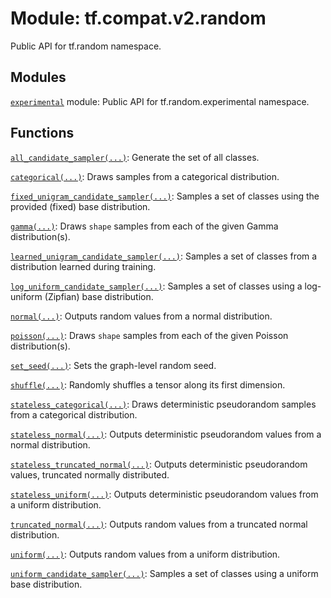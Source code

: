 <div itemscope itemtype="http://developers.google.com/ReferenceObject">
<meta itemprop="name" content="tf.compat.v2.random" />
<meta itemprop="path" content="Stable" />
</div>

# Module: tf.compat.v2.random

Public API for tf.random namespace.

<!-- Placeholder for "Used in" -->


## Modules

[`experimental`](../../../tf/compat/v2/random/experimental.md) module: Public API for tf.random.experimental namespace.

## Functions

[`all_candidate_sampler(...)`](../../../tf/random/all_candidate_sampler.md): Generate the set of all classes.

[`categorical(...)`](../../../tf/random/categorical.md): Draws samples from a categorical distribution.

[`fixed_unigram_candidate_sampler(...)`](../../../tf/random/fixed_unigram_candidate_sampler.md): Samples a set of classes using the provided (fixed) base distribution.

[`gamma(...)`](../../../tf/random/gamma.md): Draws `shape` samples from each of the given Gamma distribution(s).

[`learned_unigram_candidate_sampler(...)`](../../../tf/random/learned_unigram_candidate_sampler.md): Samples a set of classes from a distribution learned during training.

[`log_uniform_candidate_sampler(...)`](../../../tf/random/log_uniform_candidate_sampler.md): Samples a set of classes using a log-uniform (Zipfian) base distribution.

[`normal(...)`](../../../tf/random/normal.md): Outputs random values from a normal distribution.

[`poisson(...)`](../../../tf/compat/v2/random/poisson.md): Draws `shape` samples from each of the given Poisson distribution(s).

[`set_seed(...)`](../../../tf/compat/v2/random/set_seed.md): Sets the graph-level random seed.

[`shuffle(...)`](../../../tf/random/shuffle.md): Randomly shuffles a tensor along its first dimension.

[`stateless_categorical(...)`](../../../tf/random/stateless_categorical.md): Draws deterministic pseudorandom samples from a categorical distribution.

[`stateless_normal(...)`](../../../tf/random/stateless_normal.md): Outputs deterministic pseudorandom values from a normal distribution.

[`stateless_truncated_normal(...)`](../../../tf/random/stateless_truncated_normal.md): Outputs deterministic pseudorandom values, truncated normally distributed.

[`stateless_uniform(...)`](../../../tf/random/stateless_uniform.md): Outputs deterministic pseudorandom values from a uniform distribution.

[`truncated_normal(...)`](../../../tf/random/truncated_normal.md): Outputs random values from a truncated normal distribution.

[`uniform(...)`](../../../tf/random/uniform.md): Outputs random values from a uniform distribution.

[`uniform_candidate_sampler(...)`](../../../tf/random/uniform_candidate_sampler.md): Samples a set of classes using a uniform base distribution.


